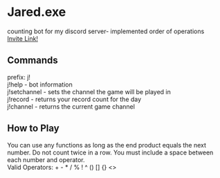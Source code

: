 # Jared.exe
counting bot for my discord server- implemented order of operations <br>
<a href="tinyurl.com/invitejaredexe" target="_blank">Invite Link!</a>

## Commands
prefix: j! <br>
j!help - bot information <br>
j!setchannel - sets the channel the game will be played in <br>
j!record - returns your record count for the day <br>
j!channel - returns the current game channel

## How to Play
You can use any functions as long as the end product equals the next number. Do not count twice in a row. You must include a space between each number and operator. <br>
Valid Operators: + - * / % ! ^ () [] {} <>
